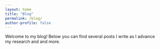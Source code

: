 ```yaml
---
layout: home
title: "Blog"
permalink: /blog/
author-profile: false
---
```


Welcome to my blog! Below you can find several posts I write as I advance my research and and more.
